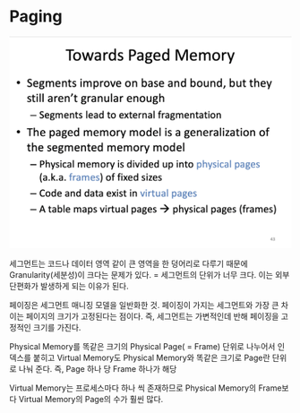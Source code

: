 # Paging

<img src="./images/virtualmemory48.png" />

세그먼트는 코드나 데이터 영역 같이 큰 영역을 한 덩어리로 다루기 때문에 Granularity(세분성)이 크다는 문제가 있다. = 세그먼트의 단위가 너무 크다. 이는 외부 단편화가 발생하게 되는 이유가 된다.

페이징은 세그먼트 매니징 모델을 일반화한 것. 페이징이 가지는 세그먼트와 가장 큰 차이는 페이지의 크기가 고정된다는 점이다. 즉, 세그먼트는 가변적인데 반해 페이징을 고정적인 크기를 가진다. 

Physical Memory를 똑같은 크기의 Physical Page( = Frame) 단위로 나누어서 인덱스를 붙히고 Virtual Memory도 Physical Memory와 똑같은 크기로 Page란 단위로 나눠 준다. 즉, Page 하나 당 Frame 하나가 해당

Virtual Memory는 프로세스마다 하나 씩 존재하므로 Physical Memory의 Frame보다 Virtual Memory의 Page의 수가 훨씬 많다. 

